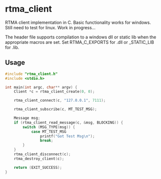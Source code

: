 # rtma_client
RTMA client implementation in C. Basic functionality works for windows.  Still need to test for linux.  Work in progress...

The header file supports compilation to a windows dll or static lib when the appropriate macros are set. Set RTMA_C_EXPORTS for .dll or _STATIC_LIB for .lib.

## Usage
```C
#include "rtma_client.h"
#include <stdio.h>

int main(int argc, char** argv) {
	Client *c = rtma_client_create(0, 0);

	rtma_client_connect(c, "127.0.0.1", 7111);

	rtma_client_subscribe(c, MT_TEST_MSG);

	Message msg;
	if (rtma_client_read_message(c, &msg, BLOCKING)) {
		switch (MSG_TYPE(msg)) {
			case MT_TEST_MSG
				printf("Got Test Msg\n");
				break;
		}
	}
	rtma_client_disconnect(c);
	rtma_destroy_client(c);

	return (EXIT_SUCCESS);
}

```

